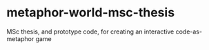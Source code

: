 # metaphor-world-msc-thesis
MSc thesis, and prototype code, for creating an interactive code-as-metaphor game
